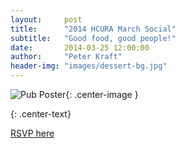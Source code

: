 ```yaml
---
layout:     post
title:      "2014 HCURA March Social"
subtitle:   "Good food, good people!"
date:       2014-03-25 12:00:00
author:     "Peter Kraft"
header-img: "images/dessert-bg.jpg"
---
```


![Pub Poster]({{site.baseurl}}/images/march-social-pub.png){: .center-image }

{: .center-text}

[RSVP here](https://www.facebook.com/events/270620213099768/?ref=22)
